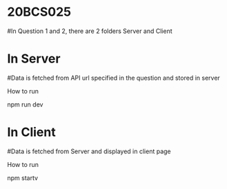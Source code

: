 # 20BCS025

#In Question 1 and 2, there are 2 folders Server and Client

<h1>In Server</h1>

#Data is fetched from API url specified in the question and stored in server 

<p>How to run</p>
<p>npm run dev</p>


<h1>In Client</h1>

#Data is fetched from Server  and displayed in client page

<p>How to run</p>
<p>npm startv</p>
